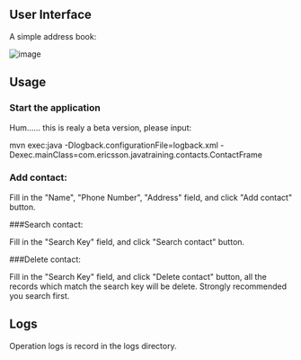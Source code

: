 ## User Interface

A simple address book:  

![image](images/GUI.jpg)

## Usage

### Start the application

Hum...... this is realy a beta version, please input: 

mvn exec:java -Dlogback.configurationFile=logback.xml -Dexec.mainClass=com.ericsson.javatraining.contacts.ContactFrame

### Add contact:   

Fill in the "Name", "Phone Number", "Address" field, and click "Add contact" button.  

###Search contact:  

Fill in the "Search Key" field, and click "Search contact" button.    

###Delete contact: 

Fill in the "Search Key" field, and click "Delete contact" button, all the records which match the search key will be delete. Strongly recommended you search first.  


## Logs

Operation logs is record in the logs directory.  



 